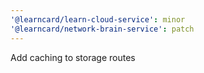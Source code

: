 ```yaml
---
'@learncard/learn-cloud-service': minor
'@learncard/network-brain-service': patch
---
```


Add caching to storage routes
